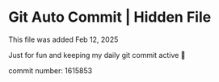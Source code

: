 # Git Auto Commit | Hidden File

This file was added Feb 12, 2025

Just for fun and keeping my daily git commit active 🤪

commit number: 1615853
